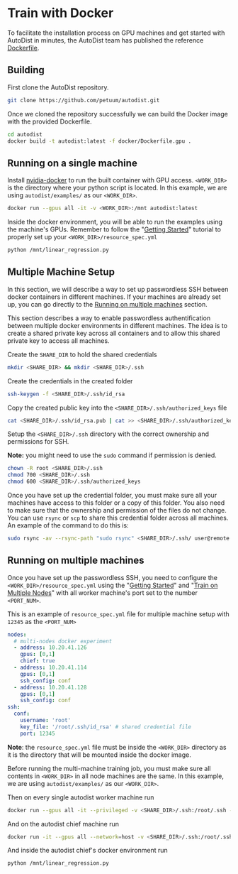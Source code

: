 # Train with Docker 

To facilitate the installation process on GPU machines and get started with AutoDist in minutes, the AutoDist team has published the reference [Dockerfile](https://github.com/petuum/autodist/blob/master/docker/Dockerfile.gpu). 

## Building

First clone the AutoDist repository.

```bash
git clone https://github.com/petuum/autodist.git
```

Once we cloned the repository successfully we can build the Docker image with the provided Dockerfile.

```bash
cd autodist
docker build -t autodist:latest -f docker/Dockerfile.gpu .
```

## Running on a single machine

Install [nvidia-docker](https://github.com/NVIDIA/nvidia-docker) to run the built container with GPU access. `<WORK_DIR>` is the directory where your python script is located. In this example, we are using `autodist/examples/` as our `<WORK_DIR>`.

```bash
docker run --gpus all -it -v <WORK_DIR>:/mnt autodist:latest
```

Inside the docker environment, you will be able to run the examples using the machine's GPUs. Remember to follow the "[Getting Started](getting-started.md)" tutorial to
properly set up your `<WORK_DIR>/resource_spec.yml`

```bash
python /mnt/linear_regression.py
```

## Multiple Machine Setup

In this section, we will describe a way to set up passwordless SSH between docker containers in different machines. If your machines are already set up, you can go directly to the [Running on multiple machines](#Running-on-multiple-machines) section.

This section describes a way to enable passwordless authentification between multiple docker environments in different machines. The idea is to create a shared private key across all containers and to allow this shared private key to access all machines.

Create the `SHARE_DIR` to hold the shared credentials

```bash
mkdir <SHARE_DIR> && mkdir <SHARE_DIR>/.ssh
```

Create the credentials in the created folder

```bash
ssh-keygen -f <SHARE_DIR>/.ssh/id_rsa
```

Copy the created public key into the `<SHARE_DIR>/.ssh/authorized_keys` file

```bash
cat <SHARE_DIR>/.ssh/id_rsa.pub | cat >> <SHARE_DIR>/.ssh/authorized_keys
```

Setup the `<SHARE_DIR>/.ssh` directory with the correct ownership and permissions for SSH. 

**Note:** you might need to use the `sudo` command if permission is denied.

```bash
chown -R root <SHARE_DIR>/.ssh
chmod 700 <SHARE_DIR>/.ssh
chmod 600 <SHARE_DIR>/.ssh/authorized_keys
```

Once you have set up the credential folder, you must make sure all your machines have access to this folder or a copy of this folder. You also need to make sure that the ownership and permission of the files do not change. You can use `rsync` or `scp` to share this credential folder across all machines. An example of the command to do this is:

```bash
sudo rsync -av --rsync-path "sudo rsync" <SHARE_DIR>/.ssh/ user@remote:<SHARE_DIR>/.ssh
```

## Running on multiple machines

Once you have set up the passwordless SSH, you need to configure the `<WORK_DIR>/resource_spec.yml` using the "[Getting Started](getting-started.md)" and "[Train on Multiple Nodes](multi-node.md)" with all worker machine's port set to the number `<PORT_NUM>`.

This is an example of `resource_spec.yml` file for multiple machine setup with `12345` as the `<PORT_NUM>`

```yaml
nodes:
  # multi-nodes docker experiment
  - address: 10.20.41.126
    gpus: [0,1]
    chief: true
  - address: 10.20.41.114
    gpus: [0,1]
    ssh_config: conf
  - address: 10.20.41.128
    gpus: [0,1]
    ssh_config: conf
ssh:
  conf:
    username: 'root'
    key_file: '/root/.ssh/id_rsa' # shared credential file
    port: 12345
```

**Note**: the `resource_spec.yml` file must be inside the `<WORK_DIR>` directory as it is the directory that will be mounted inside the docker image.

Before running the multi-machine training job, you must make sure all contents in `<WORK_DIR>` in all node machines are the same. In this example, we are using `autodist/examples/` as our `<WORK_DIR>`.

Then on every single autodist worker machine run

```bash
docker run --gpus all -it --privileged -v <SHARE_DIR>/.ssh:/root/.ssh -v <WORK_DIR>:/mnt --network=host autodist:latest bash -c "/usr/sbin/sshd -p 12345; sleep infinity"
```

And on the autodist chief machine run

```bash
docker run -it --gpus all --network=host -v <SHARE_DIR>/.ssh:/root/.ssh:ro -v <WORK_DIR>:/mnt autodist:latest
```

And inside the autodist chief's docker environment run

```bash
python /mnt/linear_regression.py
```
